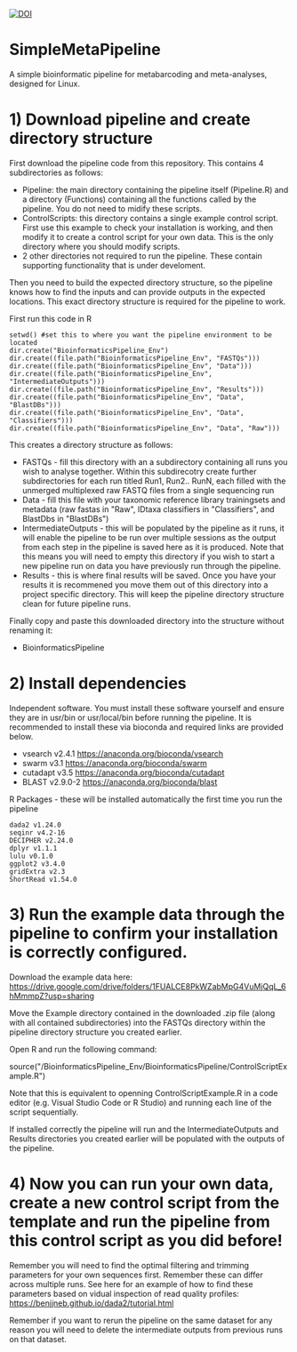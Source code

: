[![DOI](https://zenodo.org/badge/419331038.svg)](https://zenodo.org/badge/latestdoi/419331038)

# SimpleMetaPipeline
 A simple bioinformatic pipeline for metabarcoding and meta-analyses, designed for Linux.

# 1) Download pipeline and create directory structure

 First download the pipeline code from this repository. This contains 4 subdirectories as follows:
- Pipeline: the main directory containing the pipeline itself (Pipeline.R) and a directory (Functions) containing all the functions called by the pipeline. You do not need to midify these scripts.
- ControlScripts: this directory contains a single example control script. First use this example to check your installation is working, and then modify it to create a control script for your own data. This is the only directory where you should modify scripts.
- 2 other directories not required to run the pipeline. These contain supporting functionality that is under develoment.

 Then you need to build the expected directory structure, so the pipeline knows how to find the inputs and can provide outputs in the expected locations. This exact directory structure is required for the pipeline to work.

 First run this code in R

    setwd() #set this to where you want the pipeline environment to be located
    dir.create("BioinformaticsPipeline_Env")
    dir.create((file.path("BioinformaticsPipeline_Env", "FASTQs")))
    dir.create((file.path("BioinformaticsPipeline_Env", "Data")))
    dir.create((file.path("BioinformaticsPipeline_Env", "IntermediateOutputs")))
    dir.create((file.path("BioinformaticsPipeline_Env", "Results")))
    dir.create((file.path("BioinformaticsPipeline_Env", "Data", "BlastDBs")))
    dir.create((file.path("BioinformaticsPipeline_Env", "Data", "Classifiers")))
    dir.create((file.path("BioinformaticsPipeline_Env", "Data", "Raw")))

This creates a directory structure as follows:
- FASTQs - fill this directory with an a subdirectory containing all runs you wish to analyse together. Within this subdirecotry create further subdirectories for each run titled Run1, Run2.. RunN, each filled with the unmerged multiplexed raw FASTQ files from a single sequencing run
- Data - fill this file with your taxonomic reference library trainingsets and metadata (raw fastas in "Raw", IDtaxa classifiers in "Classifiers", and BlastDbs in "BlastDBs")
- IntermediateOutputs - this will be populated by the pipeline as it runs, it will enable the pipeline to be run over multiple sessions as the output from each step in the pipeline is saved here as it is produced. Note that this means you will need to empty this directory if you wish to start a new pipeline run on data you have previously run through the pipeline.
- Results - this is where final results will be saved. Once you have your results it is recommened you move them out of this directory into a project specific directory. This will keep the pipeline directory structure clean for future pipeline runs.

Finally copy and paste this downloaded directory into the structure without renaming it:
- BioinformaticsPipeline

# 2) Install dependencies    
Independent software. You must install these software yourself and ensure they are in usr/bin or usr/local/bin before running the pipeline. It is recommended to install these via bioconda and required links are provided below.
- vsearch v2.4.1 https://anaconda.org/bioconda/vsearch
- swarm v3.1 https://anaconda.org/bioconda/swarm
- cutadapt v3.5 https://anaconda.org/bioconda/cutadapt
- BLAST v2.9.0-2 https://anaconda.org/bioconda/blast
    
R Packages - these will be installed automatically the first time you run the pipeline

    dada2 v1.24.0
    seqinr v4.2-16
    DECIPHER v2.24.0
    dplyr v1.1.1
    lulu v0.1.0
    ggplot2 v3.4.0
    gridExtra v2.3
    ShortRead v1.54.0

# 3) Run the example data through the pipeline to confirm your installation is correctly configured.

Download the example data here: https://drive.google.com/drive/folders/1FUALCE8PkWZabMpG4VuMjQqL_6hMmmpZ?usp=sharing

Move the Example directory contained in the downloaded .zip file (along with all contained subdirectories) into the FASTQs directory within the pipeline directory structure you created earlier.

Open R and run the following command:

source("<YourPath>/BioinformaticsPipeline_Env/BioinformaticsPipeline/ControlScriptExample.R")

Note that this is equivalent to openning ControlScriptExample.R in a code editor (e.g. Visual Studio Code or R Studio) and running each line of the script sequentially.

If installed correctly the pipeline will run and the IntermediateOutputs and Results directories you created earlier will be populated with the outputs of the pipeline.

# 4) Now you can run your own data, create a new control script from the template and run the pipeline from this control script as you did before!

Remember you will need to find the optimal filtering and trimming parameters for your own sequences first. Remember these can differ across multiple runs. See here for an example of how to find these parameters based on vidual inspection of read quality profiles: https://benjjneb.github.io/dada2/tutorial.html

Remember if you want to rerun the pipeline on the same dataset for any reason you will need to delete the intermediate outputs from previous runs on that dataset.
